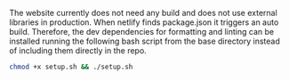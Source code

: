 The website currently does not need any build and does not use external libraries in production.
When netlify finds package.json it triggers an auto build. Therefore, the dev dependencies for formatting and linting can be installed running the following bash script from the base directory instead of including them directly in the repo.

```bash
chmod +x setup.sh && ./setup.sh
```
